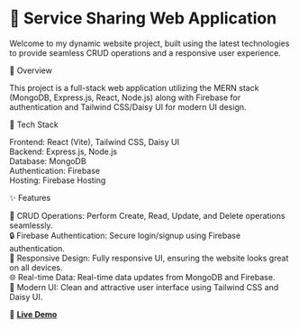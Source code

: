 # 🚀 Service Sharing Web Application 

Welcome to my dynamic website project, built using the latest technologies to provide seamless CRUD operations and a responsive user experience.

📌 Overview

This project is a full-stack web application utilizing the MERN stack (MongoDB, Express.js, React, Node.js) along with Firebase for authentication and Tailwind CSS/Daisy UI for modern UI design.

🔧 Tech Stack

Frontend: React (Vite), Tailwind CSS, Daisy UI  
Backend: Express.js, Node.js  
Database: MongoDB  
Authentication: Firebase  
Hosting: Firebase Hosting  

✨ Features

🚀 CRUD Operations: Perform Create, Read, Update, and Delete operations seamlessly.  
🔒 Firebase Authentication: Secure login/signup using Firebase authentication.  
📱 Responsive Design: Fully responsive UI, ensuring the website looks great on all devices.  
🌐 Real-time Data: Real-time data updates from MongoDB and Firebase.  
🎨 Modern UI: Clean and attractive user interface using Tailwind CSS and Daisy UI.  

🔗 **[Live Demo](http://fasthelpbd-dhakacity.surge.sh/)**

